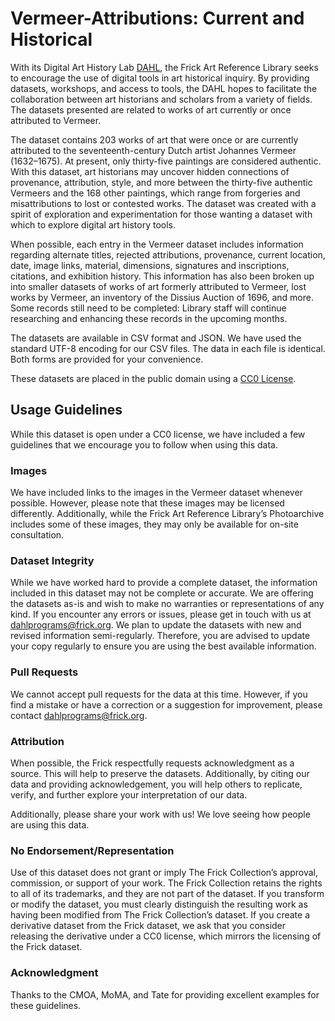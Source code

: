 # Vermeer-Attributions: Current and Historical

With its Digital Art History Lab [DAHL]( https://www.frick.org/research/DAHL), the Frick Art Reference Library seeks to encourage the use of digital tools in art historical inquiry. By providing datasets, workshops, and access to tools, the DAHL hopes to facilitate the collaboration between art historians and scholars from a variety of fields. The datasets presented are related to works of art currently or once attributed to Vermeer.

The dataset contains 203 works of art that were once or are currently attributed to the seventeenth-century Dutch artist Johannes Vermeer (1632–1675). At present, only thirty-five paintings are considered authentic. With this dataset, art historians may uncover hidden connections of provenance, attribution, style, and more between the thirty-five authentic Vermeers and the 168 other paintings, which range from forgeries and misattributions to lost or contested works. The dataset was created with a spirit of exploration and experimentation for those wanting a dataset with which to explore digital art history tools.

When possible, each entry in the Vermeer dataset includes information regarding alternate titles, rejected attributions, provenance, current location, date, image links, material, dimensions, signatures and inscriptions, citations, and exhibition history. This information has also been broken up into smaller datasets of works of art formerly attributed to Vermeer, lost works by Vermeer, an inventory of the Dissius Auction of 1696, and more. Some records still need to be completed: Library staff will continue researching and enhancing these records in the upcoming months.

The datasets are available in CSV format and JSON. We have used the standard UTF-8 encoding for our CSV files. The data in each file is identical. Both forms are provided for your convenience.

These datasets are placed in the public domain using a [CC0 License](https://creativecommons.org/publicdomain/zero/1.0/).

## Usage Guidelines
While this dataset is open under a CC0 license, we have included a few guidelines that we encourage you to follow when using this data.

### Images
We have included links to the images in the Vermeer dataset whenever possible. However, please note that these images may be licensed differently. Additionally, while the Frick Art Reference Library’s Photoarchive includes some of these images, they may only be available for on-site consultation.

### Dataset Integrity
While we have worked hard to provide a complete dataset, the information included in this dataset may not be complete or accurate. We are offering the datasets as-is and wish to make no warranties or representations of any kind. If you encounter any errors or issues, please get in touch with us at dahlprograms@frick.org. We plan to update the datasets with new and revised information semi-regularly. Therefore, you are advised to update your copy regularly to ensure you are using the best available information.

### Pull Requests
We cannot accept pull requests for the data at this time. However, if you find a mistake or have a correction or a suggestion for improvement, please contact dahlprograms@frick.org.

### Attribution
When possible, the Frick respectfully requests acknowledgment as a source. This will help to preserve the datasets. Additionally, by citing our data and providing acknowledgement, you will help others to replicate, verify, and further explore your interpretation of our data.

Additionally, please share your work with us! We love seeing how people are using this data.

### No Endorsement/Representation
Use of this dataset does not grant or imply The Frick Collection’s approval, commission, or support of your work. The Frick Collection retains the rights to all of its trademarks, and they are not part of the dataset. If you transform or modify the dataset, you must clearly distinguish the resulting work as having been modified from The Frick Collection’s dataset. If you create a derivative dataset from the Frick dataset, we ask that you consider releasing the derivative under a CC0 license, which mirrors the licensing of the Frick dataset.

### Acknowledgment
Thanks to the CMOA, MoMA, and Tate for providing excellent examples for these guidelines.
